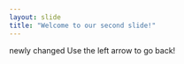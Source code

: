 ```yaml
---
layout: slide
title: "Welcome to our second slide!"
---
```

newly changed
Use the left arrow to go back!

